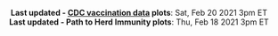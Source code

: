 <p align="center">
    <b>Last updated - <a href="https://covid.cdc.gov/covid-data-tracker/#vaccinations" target="_blank">CDC vaccination data</a> plots</b>: Sat, Feb 20 2021 3pm ET<br>
    <b>Last updated - Path to Herd Immunity plots</b>: Thu, Feb 18 2021 3pm ET
    </p>